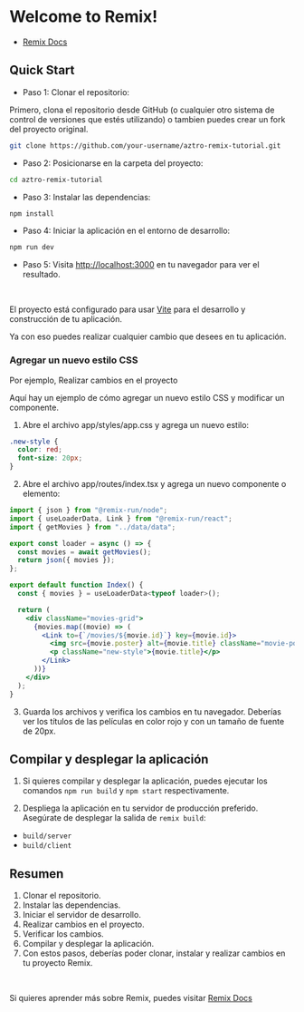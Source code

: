 # Welcome to Remix!

 - [Remix Docs](https://remix.run/docs)

## Quick Start

* Paso 1: Clonar el repositorio: 
  
Primero, clona el repositorio desde GitHub (o cualquier otro sistema de control de versiones que estés utilizando) o tambien puedes crear un fork del proyecto original.

```sh
git clone https://github.com/your-username/aztro-remix-tutorial.git
```

* Paso 2: Posicionarse en la carpeta del proyecto:

```sh
cd aztro-remix-tutorial
```

* Paso 3: Instalar las dependencias:

```sh
npm install
```

* Paso 4: Iniciar la aplicación en el entorno de desarrollo:

```sh
npm run dev
```

* Paso 5: Visita [http://localhost:3000](http://localhost:3000) en tu navegador para ver el resultado.

<br>

El proyecto está configurado para usar [Vite](https://vitejs.dev/) para el desarrollo y construcción de tu aplicación.


Ya con eso puedes realizar cualquier cambio que desees en tu aplicación.

### Agregar un nuevo estilo CSS

Por ejemplo, Realizar cambios en el proyecto

Aquí hay un ejemplo de cómo agregar un nuevo estilo CSS y modificar un componente.

1.  Abre el archivo app/styles/app.css y agrega un nuevo estilo:

```css
.new-style {
  color: red;
  font-size: 20px;
}
```

2.  Abre el archivo app/routes/index.tsx y agrega un nuevo componente o elemento:

```jsx
import { json } from "@remix-run/node";
import { useLoaderData, Link } from "@remix-run/react";
import { getMovies } from "../data/data";

export const loader = async () => {
  const movies = await getMovies();
  return json({ movies });
};

export default function Index() {
  const { movies } = useLoaderData<typeof loader>();

  return (
    <div className="movies-grid">
      {movies.map((movie) => (
        <Link to={`/movies/${movie.id}`} key={movie.id}>
          <img src={movie.poster} alt={movie.title} className="movie-poster" />
          <p className="new-style">{movie.title}</p>
        </Link>
      ))}
    </div>
  );
}
```

3.  Guarda los archivos y verifica los cambios en tu navegador. Deberías ver los títulos de las películas en color rojo y con un tamaño de fuente de 20px.


## Compilar y desplegar la aplicación

1. Si quieres compilar y desplegar la aplicación, puedes ejecutar los comandos `npm run build` y `npm start` respectivamente.

2. Despliega la aplicación en tu servidor de producción preferido. Asegúrate de desplegar la salida de `remix build`:

- `build/server`
- `build/client`

## Resumen
1. Clonar el repositorio.
2. Instalar las dependencias.
3. Iniciar el servidor de desarrollo.
4. Realizar cambios en el proyecto.
5. Verificar los cambios.
6. Compilar y desplegar la aplicación.
7. Con estos pasos, deberías poder clonar, instalar y realizar  cambios en tu proyecto Remix.

<br>

Si quieres aprender más sobre Remix, puedes visitar [Remix Docs](https://remix.run/docs)